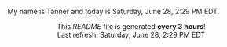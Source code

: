 My name is Tanner and today is Saturday, June 28, 2:29 PM EDT.

<p align="center">This <i>README</i> file is generated <b>every 3 hours</b>!</br>Last refresh: Saturday, June 28, 2:29 PM EDT<br /></p>
